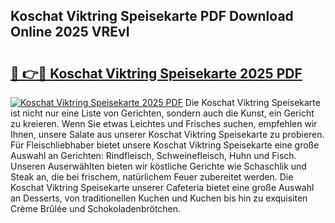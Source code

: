 ## Koschat Viktring Speisekarte PDF Download Online 2025 VREvI

# <h2><a href="http://gcea7rn.nevu.top/?p=Koschat+Viktring+Speisekarte">🔗 👉🔴 Koschat Viktring Speisekarte 2025 PDF</a></h2>

[![Koschat Viktring Speisekarte 2025 PDF](https://i.imgur.com/dBaPXMq.png)](http://gcea7rn.nevu.top/?p=Koschat+Viktring+Speisekarte)
Die Koschat Viktring Speisekarte ist nicht nur eine Liste von Gerichten, sondern auch die Kunst, ein Gericht zu kreieren. Wenn Sie etwas Leichtes und Frisches suchen, empfehlen wir Ihnen, unsere Salate aus unserer Koschat Viktring Speisekarte zu probieren. Für Fleischliebhaber bietet unsere Koschat Viktring Speisekarte eine große Auswahl an Gerichten: Rindfleisch, Schweinefleisch, Huhn und Fisch. Unseren Auserwählten bieten wir köstliche Gerichte wie Schaschlik und Steak an, die bei frischem, natürlichem Feuer zubereitet werden. Die Koschat Viktring Speisekarte unserer Cafeteria bietet eine große Auswahl an Desserts, von traditionellen Kuchen und Kuchen bis hin zu exquisiten Crème Brûlée und Schokoladenbrötchen.
